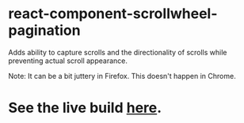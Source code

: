 # react-component-scrollwheel-pagination

Adds ability to capture scrolls and the directionality of scrolls while preventing actual scroll appearance.

Note: It can be a bit juttery in Firefox. This doesn't happen in Chrome.

# See the live build [here](https://franklyt.github.io/react-component-scrollwheel-pagination/).
